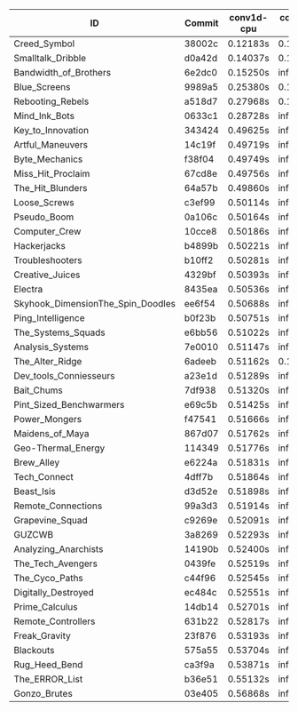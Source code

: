 |ID|Commit|conv1d-cpu|conv1d-gpu|DWSPConv2D-gpu|gemm-gpu|avg|
|-|-|-|-|-|-|-|
|Creed_Symbol|38002c|0.12183s|0.10710s|infs|1.83862s|infs|
|Smalltalk_Dribble|d0a42d|0.14037s|0.12747s|infs|4.49281s|infs|
|Bandwidth_of_Brothers|6e2dc0|0.15250s|infs|infs|2.14966s|infs|
|Blue_Screens|9989a5|0.25380s|0.13204s|infs|4.49154s|infs|
|Rebooting_Rebels|a518d7|0.27968s|0.11967s|infs|4.63522s|infs|
|Mind_Ink_Bots|0633c1|0.28728s|infs|infs|4.54797s|infs|
|Key_to_Innovation|343424|0.49625s|infs|infs|4.66404s|infs|
|Artful_Maneuvers|14c19f|0.49719s|infs|infs|4.66326s|infs|
|Byte_Mechanics|f38f04|0.49749s|infs|infs|4.65377s|infs|
|Miss_Hit_Proclaim|67cd8e|0.49756s|infs|infs|4.65368s|infs|
|The_Hit_Blunders|64a57b|0.49860s|infs|infs|4.63570s|infs|
|Loose_Screws|c3ef99|0.50114s|infs|infs|4.66663s|infs|
|Pseudo_Boom|0a106c|0.50164s|infs|infs|4.65850s|infs|
|Computer_Crew|10cce8|0.50186s|infs|infs|4.65274s|infs|
|Hackerjacks|b4899b|0.50221s|infs|infs|4.65267s|infs|
|Troubleshooters|b10ff2|0.50281s|infs|infs|4.77917s|infs|
|Creative_Juices|4329bf|0.50393s|infs|infs|4.57278s|infs|
|Electra|8435ea|0.50536s|infs|infs|4.57548s|infs|
|Skyhook_DimensionThe_Spin_Doodles|ee6f54|0.50688s|infs|infs|4.55054s|infs|
|Ping_Intelligence|b0f23b|0.50751s|infs|infs|4.51848s|infs|
|The_Systems_Squads|e6bb56|0.51022s|infs|infs|4.55361s|infs|
|Analysis_Systems|7e0010|0.51147s|infs|infs|4.54240s|infs|
|The_Alter_Ridge|6adeeb|0.51162s|0.15708s|infs|4.48469s|infs|
|Dev_tools_Conniesseurs|a23e1d|0.51289s|infs|infs|5.14633s|infs|
|Bait_Chums|7df938|0.51320s|infs|infs|4.53281s|infs|
|Pint_Sized_Benchwarmers|e69c5b|0.51425s|infs|infs|4.56350s|infs|
|Power_Mongers|f47541|0.51666s|infs|infs|4.57211s|infs|
|Maidens_of_Maya|867d07|0.51762s|infs|infs|4.55473s|infs|
|Geo-Thermal_Energy|114349|0.51776s|infs|infs|4.56103s|infs|
|Brew_Alley|e6224a|0.51831s|infs|infs|4.55608s|infs|
|Tech_Connect|4dff7b|0.51864s|infs|infs|4.55706s|infs|
|Beast_Isis|d3d52e|0.51898s|infs|infs|4.58117s|infs|
|Remote_Connections|99a3d3|0.51914s|infs|infs|4.57448s|infs|
|Grapevine_Squad|c9269e|0.52091s|infs|infs|4.64694s|infs|
|GUZCWB|3a8269|0.52293s|infs|infs|4.54752s|infs|
|Analyzing_Anarchists|14190b|0.52400s|infs|infs|4.54425s|infs|
|The_Tech_Avengers|0439fe|0.52519s|infs|infs|4.56324s|infs|
|The_Cyco_Paths|c44f96|0.52545s|infs|infs|4.57184s|infs|
|Digitally_Destroyed|ec484c|0.52551s|infs|infs|4.55905s|infs|
|Prime_Calculus|14db14|0.52701s|infs|infs|4.57114s|infs|
|Remote_Controllers|631b22|0.52817s|infs|infs|4.53556s|infs|
|Freak_Gravity|23f876|0.53193s|infs|infs|4.53812s|infs|
|Blackouts|575a55|0.53704s|infs|infs|4.54832s|infs|
|Rug_Heed_Bend|ca3f9a|0.53871s|infs|infs|4.57309s|infs|
|The_ERROR_List|b36e51|0.55132s|infs|infs|4.66056s|infs|
|Gonzo_Brutes|03e405|0.56868s|infs|infs|4.65152s|infs|
